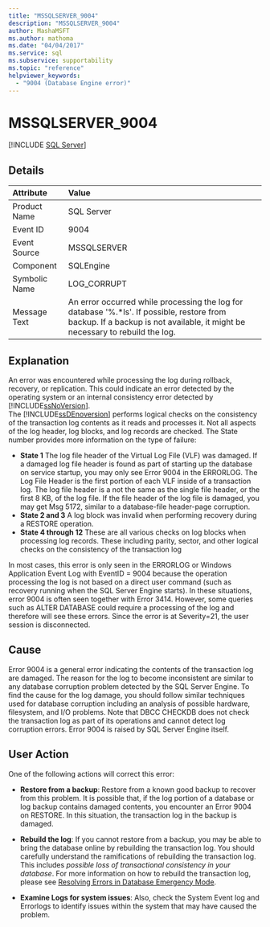 ```yaml
---
title: "MSSQLSERVER_9004"
description: "MSSQLSERVER_9004"
author: MashaMSFT
ms.author: mathoma
ms.date: "04/04/2017"
ms.service: sql
ms.subservice: supportability
ms.topic: "reference"
helpviewer_keywords:
  - "9004 (Database Engine error)"
---
```

# MSSQLSERVER_9004
 [!INCLUDE [SQL Server](../../includes/applies-to-version/sqlserver.md)]
  
## Details  
  
| Attribute | Value |  
| :-------- | :---- |  
|Product Name|SQL Server|  
|Event ID|9004|  
|Event Source|MSSQLSERVER|  
|Component|SQLEngine|  
|Symbolic Name|LOG_CORRUPT|  
|Message Text|An error occurred while processing the log for database '%.*ls'.  If possible, restore from backup. If a backup is not available, it might be necessary to rebuild the log.|  
  
## Explanation  
An error was encountered while processing the log during rollback, recovery, or replication. This could indicate an error detected by the operating system or an internal consistency error detected by [!INCLUDE[ssNoVersion](../../includes/ssnoversion-md.md)].  
The [!INCLUDE[ssDEnoversion](../../includes/ssdenoversion-md.md)] performs logical checks on the consistency of the transaction log contents as it reads and processes it. Not all aspects of the log header, log blocks, and log records are checked. The State number provides more information on the type of failure:

 - **State 1** The log file header of the Virtual Log File (VLF) was damaged.  If a damaged log file header is found as part of starting up the database on service startup, you may only see Error 9004 in the ERRORLOG. The Log File Header is the first portion of each VLF inside of a transaction log. The log file header is a not the same as the single file header, or the first 8 KB, of the log file. If the file header of the log file is damaged, you may get Msg 5172, similar to a database-file header-page corruption.
 - **State 2 and 3**  A log block was invalid when performing recovery during a RESTORE operation.
 - **State 4 through 12**  These are all various checks on log blocks when processing log records. These including parity, sector, and other logical checks on the consistency of the transaction log

In most cases, this error is only seen in the ERRORLOG or Windows Application Event Log with EventID = 9004 because the operation processing the log is not based on a direct user command (such as recovery running when the SQL Server Engine starts). In these situations, error 9004 is often seen together with Error 3414. However, some queries such as ALTER DATABASE could require a processing of the log and therefore will see these errors. Since the error is at Severity=21, the user session is disconnected.

## Cause
Error 9004 is a general error indicating the contents of the transaction log are damaged. The reason for the log to become inconsistent are similar to any database corruption problem detected by the SQL Server Engine. To find the cause for the log damage, you should follow similar techniques used for database corruption including an analysis of possible hardware, filesystem, and I/O problems. Note that DBCC CHECKDB does not check the transaction log as part of its operations and cannot detect log corruption errors. Error 9004 is raised by SQL Server Engine itself.

## User Action  
One of the following actions will correct this error:  
  
-   **Restore from a backup**:  Restore from a known good backup to recover from this problem. It is possible that, if the log portion of a database or log backup contains damaged contents, you encounter an Error 9004 on RESTORE. In this situation, the transaction log in the backup is damaged.
  
-   **Rebuild the log**:  If you cannot restore from a backup, you may be able to bring the database online by rebuilding the transaction log. You should carefully understand the ramifications of rebuilding the transaction log. This includes *possible loss of transactional consistency in your database*. For more information on how to rebuild the transaction log, please see [Resolving Errors in Database Emergency Mode](../../t-sql/database-console-commands/dbcc-checkdb-transact-sql.md#resolving-errors-in-database-emergency-mode).
  
-   **Examine Logs for system issues**: Also, check the System Event log and Errorlogs to identify issues within the system that may have caused the problem.  
  
